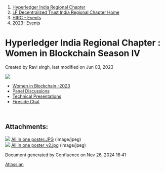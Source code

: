 1. [Hyperledger India Regional Chapter](index.html)
2. [LF Decentralized Trust India Regional Chapter Home](LF-Decentralized-Trust-India-Regional-Chapter-Home_19169282.html)
3. [HIRC - Events](HIRC---Events_19169346.html)
4. [2023- Events](2023--Events_19170522.html)

# Hyperledger India Regional Chapter : Women in Blockchain Season IV

Created by Ravi singh, last modified on Jun 03, 2023

![](attachments/19170592/19170830.jpg?width=1000)

- [Women in Blockchain -2023](Women-in-Blockchain--2023_19170591.html)
- [Panel Discussions](Panel-Discussions_19170769.html)
- [Technical Presentations](Technical-Presentations_19170794.html)
- [Fireside Chat](Fireside-Chat_19170824.html)

    

## Attachments:

![](images/icons/bullet_blue.gif) [All in one poster.JPG](attachments/19170592/19170811.jpg) (image/jpeg)  
![](images/icons/bullet_blue.gif) [All in one poster\_v2.jpg](attachments/19170592/19170830.jpg) (image/jpeg)

Document generated by Confluence on Nov 26, 2024 16:41

[Atlassian](http://www.atlassian.com/)
